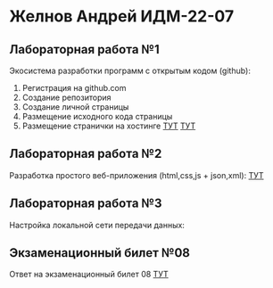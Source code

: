 # Желнов Андрей ИДМ-22-07
## Лабораторная работа №1
Экосистема разработки программ с открытым кодом (github):
1. Регистрация на github.com
2. Создание репозитория
3. Создание личной страницы
4. Размещение исходного кода страницы 
5. Размещение странички на хостинге 
[ТУТ](https://github.com/zhelnovandrew/Laboratory_work-Zhelnov)
[ТУТ](https://zhelnovandrew.github.io/Laboratory_work-Zhelnov/)
## Лабораторная работа №2
Разработка простого веб-приложения (html,css,js + json,xml):
[ТУТ](https://zhelnovandrew.github.io/Laboratory_work-Zhelnov/pages/lab2.html)
## Лабораторная работа №3
Настройка локальной сети передачи данных:
## Экзаменационный билет №08
Ответ на экзаменационный билет 08 [ТУТ](https://github.com/stankin/inet-2022/wiki/exam08#%D0%B1%D0%B8%D0%BB%D0%B5%D1%82-8)
